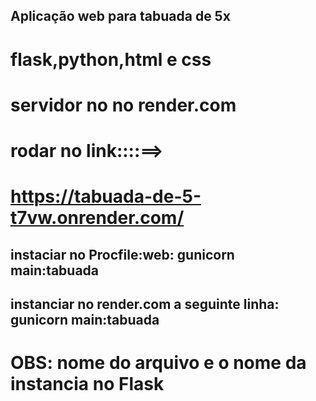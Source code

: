 ## Aplicação web para tabuada de 5x
# flask,python,html e css
# servidor no  no render.com
# rodar no link::::==>
# https://tabuada-de-5-t7vw.onrender.com/

## instaciar no Procfile:web: gunicorn main:tabuada
## instanciar no render.com a seguinte linha: gunicorn main:tabuada
# OBS: nome do arquivo e o nome da instancia no Flask